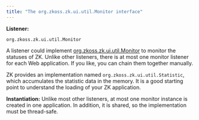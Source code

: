 ```yaml
---
title: "The org.zkoss.zk.ui.util.Monitor interface"
---
```


**Listener:**

`org.zkoss.zk.ui.util.Monitor`

A listener could implement
[org.zkoss.zk.ui.util.Monitor](https://www.zkoss.org/javadoc/latest/zk/org/zkoss/zk/ui/util/Monitor.html) to
monitor the statuses of ZK. Unlike other listeners, there is at most one
monitor listener for each Web application. If you like, you can chain
them together manually.

ZK provides an implementation named
`org.zkoss.zk.ui.util.Statistic`, which accumulates the
statistic data in the memory. It is a good starting point to understand
the loading of your ZK application.

**Instantiation:** Unlike most other listeners, at most one monitor
instance is created in one application. In addition, it is shared, so
the implementation must be thread-safe.
